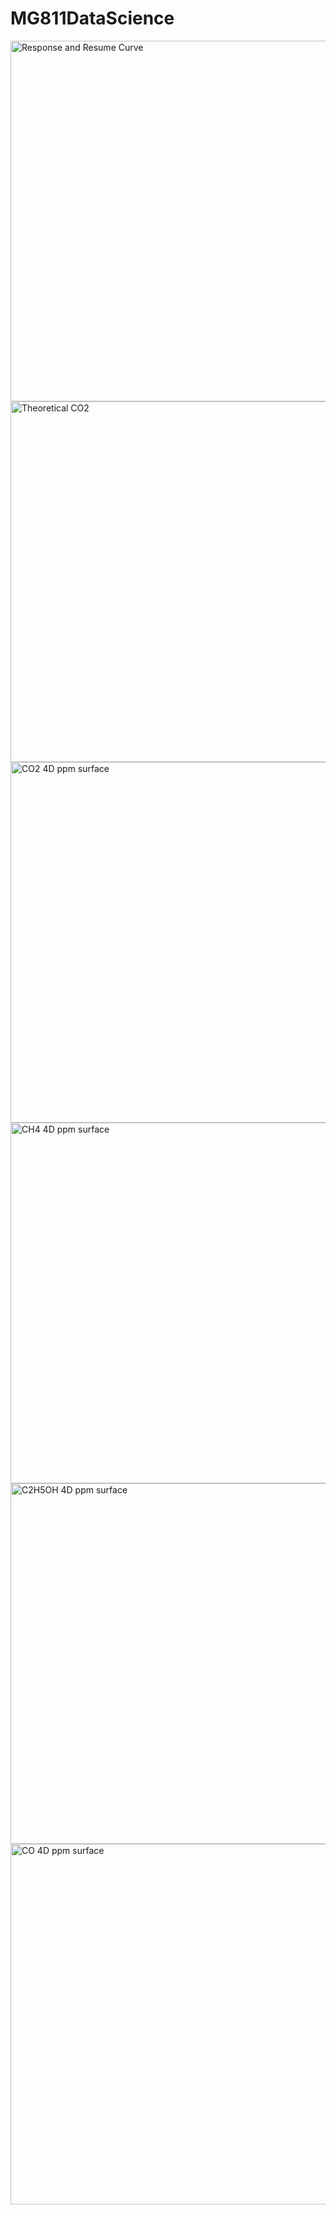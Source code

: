 # MG811DataScience

<img width="1264" height="577" alt="Response and Resume Curve" src="https://github.com/user-attachments/assets/74e3c320-3d88-4610-8dce-b025a8f97663" />
<img width="1264" height="577" alt="Theoretical CO2" src="https://github.com/user-attachments/assets/e51c93aa-deed-49b2-b6ca-030fb101562c" />
<img width="1264" height="577" alt="CO2 4D ppm surface" src="https://github.com/user-attachments/assets/9558d811-cee4-40c3-be1b-5b05989cd668" />
<img width="1264" height="577" alt="CH4 4D ppm surface" src="https://github.com/user-attachments/assets/7d7e70eb-e5ca-4793-8422-7bffcef73010" />
<img width="1264" height="577" alt="C2H5OH 4D ppm surface" src="https://github.com/user-attachments/assets/938726f5-e289-4052-b61a-3be1584cebfe" />
<img width="1264" height="577" alt="CO 4D ppm surface" src="https://github.com/user-attachments/assets/a52be4b3-6efd-4678-9b02-7dbbb996edf9" />
